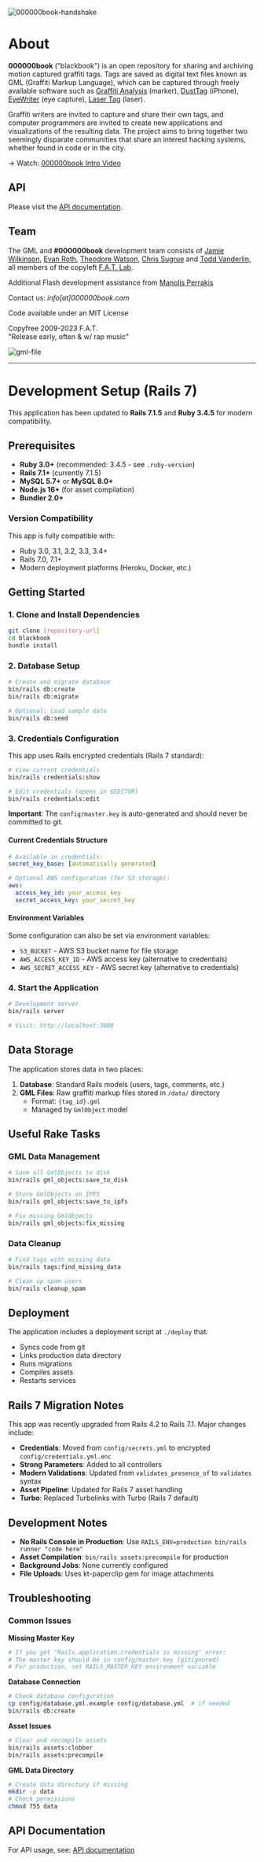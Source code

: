 ![000000book-handshake](https://000000book.com/images/000000book-handshake.jpg)

# About

**000000book** ("blackbook") is an open repository for sharing and archiving motion captured graffiti tags. Tags are saved as digital text files known as GML (Graffiti Markup Language), which can be captured through freely available software such as [Graffiti Analysis](http://graffitianalysis.com) (marker), [DustTag](http://graffitianalysis.com/iphone) (iPhone), [EyeWriter](http://eyewriter.org) (eye capture), [Laser Tag](http://graffitiresearchlab.com/?page_id=76) (laser).

Graffiti writers are invited to capture and share their own tags, and computer programmers are invited to create new applications and visualizations of the resulting data. The project aims to bring together two seemingly disparate communities that share an interest hacking systems, whether found in code or in the city.

→ Watch: [000000book Intro Video](http://vimeo.com/8072358)

## API

Please visit the [API documentation](http://jamiedubs.com/wikis/blackbook/).

## Team

The GML and **#000000book** development team consists of [Jamie Wilkinson](http://jamiedubs.com),
[Evan Roth](http://evan-roth.com), [Theodore Watson](http://www.theowatson.com),
[Chris Sugrue](http://csugrue.com/) and [Todd Vanderlin](http://toddvanderlin.com/),
all members of the copyleft [F.A.T. Lab](http://fffff.at).

Additional Flash development assistance from [Manolis Perrakis](http://art.manorius.com/)

Contact us: _info[at]000000book.com_

Code available under an MIT License

Copyfree 2009-2023 F.A.T.<br />
"Release early, often & w/ rap music"

![gml-file](https://000000book.com/images/gml-file.png)

---

# Development Setup (Rails 7)

This application has been updated to **Rails 7.1.5** and **Ruby 3.4.5** for modern compatibility.

## Prerequisites

- **Ruby 3.0+** (recommended: 3.4.5 - see `.ruby-version`)
- **Rails 7.1+** (currently 7.1.5)
- **MySQL 5.7+** or **MySQL 8.0+** 
- **Node.js 16+** (for asset compilation)
- **Bundler 2.0+**

### Version Compatibility
This app is fully compatible with:
- Ruby 3.0, 3.1, 3.2, 3.3, 3.4+
- Rails 7.0, 7.1+
- Modern deployment platforms (Heroku, Docker, etc.)

## Getting Started

### 1. Clone and Install Dependencies

```bash
git clone [repository-url]
cd blackbook
bundle install
```

### 2. Database Setup

```bash
# Create and migrate database
bin/rails db:create
bin/rails db:migrate

# Optional: Load sample data
bin/rails db:seed
```

### 3. Credentials Configuration

This app uses Rails encrypted credentials (Rails 7 standard):

```bash
# View current credentials
bin/rails credentials:show

# Edit credentials (opens in $EDITOR)
bin/rails credentials:edit
```

**Important**: The `config/master.key` is auto-generated and should never be committed to git.

#### Current Credentials Structure
```yaml
# Available in credentials:
secret_key_base: [automatically generated]

# Optional AWS configuration (for S3 storage):
aws:
  access_key_id: your_access_key
  secret_access_key: your_secret_key
```

#### Environment Variables
Some configuration can also be set via environment variables:
- `S3_BUCKET` - AWS S3 bucket name for file storage
- `AWS_ACCESS_KEY_ID` - AWS access key (alternative to credentials)  
- `AWS_SECRET_ACCESS_KEY` - AWS secret key (alternative to credentials)

### 4. Start the Application

```bash
# Development server
bin/rails server

# Visit: http://localhost:3000
```

## Data Storage

The application stores data in two places:

1. **Database**: Standard Rails models (users, tags, comments, etc.)
2. **GML Files**: Raw graffiti markup files stored in `/data/` directory
   - Format: `{tag_id}.gml`
   - Managed by `GmlObject` model

## Useful Rake Tasks

### GML Data Management
```bash
# Save all GmlObjects to disk
bin/rails gml_objects:save_to_disk

# Store GmlObjects on IPFS
bin/rails gml_objects:save_to_ipfs

# Fix missing GmlObjects
bin/rails gml_objects:fix_missing
```

### Data Cleanup
```bash
# Find tags with missing data
bin/rails tags:find_missing_data

# Clean up spam users
bin/rails cleanup_spam
```

## Deployment

The application includes a deployment script at `./deploy` that:
- Syncs code from git
- Links production data directory
- Runs migrations
- Compiles assets
- Restarts services

## Rails 7 Migration Notes

This app was recently upgraded from Rails 4.2 to Rails 7.1. Major changes include:

- **Credentials**: Moved from `config/secrets.yml` to encrypted `config/credentials.yml.enc`
- **Strong Parameters**: Added to all controllers
- **Modern Validations**: Updated from `validates_presence_of` to `validates` syntax
- **Asset Pipeline**: Updated for Rails 7 asset handling
- **Turbo**: Replaced Turbolinks with Turbo (Rails 7 default)

## Development Notes

- **No Rails Console in Production**: Use `RAILS_ENV=production bin/rails runner "code here"`
- **Asset Compilation**: `bin/rails assets:precompile` for production
- **Background Jobs**: None currently configured
- **File Uploads**: Uses kt-paperclip gem for image attachments

## Troubleshooting

### Common Issues

**Missing Master Key**
```bash
# If you get "Rails.application.credentials is missing" error:
# The master key should be in config/master.key (gitignored)
# For production, set RAILS_MASTER_KEY environment variable
```

**Database Connection**
```bash
# Check database configuration
cp config/database.yml.example config/database.yml  # if needed
bin/rails db:create
```

**Asset Issues**
```bash
# Clear and recompile assets
bin/rails assets:clobber
bin/rails assets:precompile
```

**GML Data Directory**
```bash
# Create data directory if missing
mkdir -p data
# Check permissions
chmod 755 data
```

## API Documentation

For API usage, see: [API documentation](http://jamiedubs.com/wikis/blackbook/)

